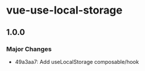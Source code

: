 # vue-use-local-storage

## 1.0.0

### Major Changes

- 49a3aa7: Add useLocalStorage composable/hook
